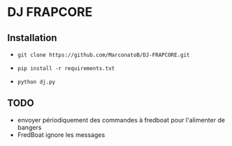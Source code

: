 # DJ FRAPCORE

## Installation

* `git clone https://github.com/MarconatoB/DJ-FRAPCORE.git`

* `pip install -r requirements.txt`

* `python dj.py`

## TODO

* envoyer périodiquement des commandes à fredboat pour l'alimenter de bangers
* FredBoat ignore les messages
